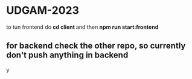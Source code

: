 # UDGAM-2023

to tun frontend do <b>cd client </b> and then
<b> npm run start:frontend </b>

## for backend check the other repo, so currently don't push anything in backend

y
